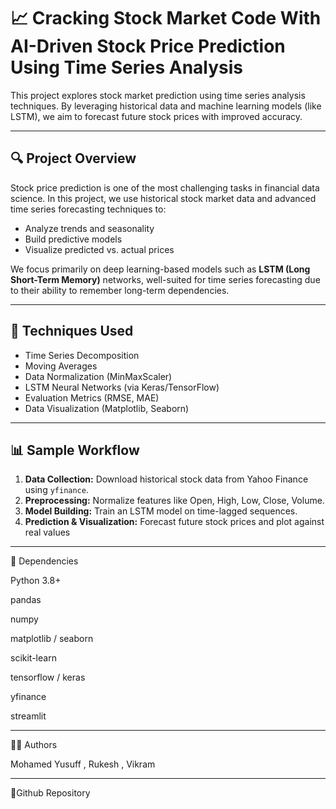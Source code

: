 # 📈 Cracking Stock Market Code With AI-Driven Stock Price Prediction Using Time Series Analysis

This project explores stock market prediction using time series analysis techniques. By leveraging historical data and machine learning models (like LSTM), we aim to forecast future stock prices with improved accuracy.

---

## 🔍 Project Overview

Stock price prediction is one of the most challenging tasks in financial data science. In this project, we use historical stock market data and advanced time series forecasting techniques to:
- Analyze trends and seasonality
- Build predictive models
- Visualize predicted vs. actual prices

We focus primarily on deep learning-based models such as **LSTM (Long Short-Term Memory)** networks, well-suited for time series forecasting due to their ability to remember long-term dependencies.

---

## 🧠 Techniques Used

- Time Series Decomposition
- Moving Averages
- Data Normalization (MinMaxScaler)
- LSTM Neural Networks (via Keras/TensorFlow)
- Evaluation Metrics (RMSE, MAE)
- Data Visualization (Matplotlib, Seaborn)

---

## 📊 Sample Workflow

1. **Data Collection:** Download historical stock data from Yahoo Finance using `yfinance`.
2. **Preprocessing:** Normalize features like Open, High, Low, Close, Volume.
3. **Model Building:** Train an LSTM model on time-lagged sequences.
4. **Prediction & Visualization:** Forecast future stock prices and plot against real values

---

📌 Dependencies

Python 3.8+

pandas

numpy

matplotlib / seaborn

scikit-learn

tensorflow / keras

yfinance

streamlit

---

🧑‍💻 Authors

 Mohamed Yusuff , Rukesh , Vikram

---

📌Github Repository
